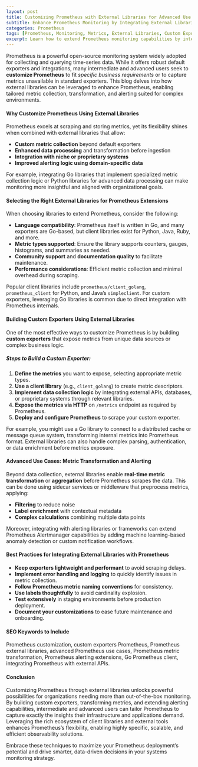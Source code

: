 ```yaml
---
layout: post
title: Customizing Prometheus with External Libraries for Advanced Use Cases
subtitle: Enhance Prometheus Monitoring by Integrating External Libraries for Tailored Metrics and Alerting
categories: Prometheus
tags: [Prometheus, Monitoring, Metrics, External Libraries, Custom Exporters, Go, Alerting, Observability]
excerpt: Learn how to extend Prometheus monitoring capabilities by integrating external libraries and custom exporters for advanced, use case-specific metric collection and alerting.
---
```

Prometheus is a powerful open-source monitoring system widely adopted for collecting and querying time-series data. While it offers robust default exporters and integrations, many intermediate and advanced users seek to **customize Prometheus** to fit *specific business requirements* or to capture metrics unavailable in standard exporters. This blog delves into how external libraries can be leveraged to enhance Prometheus, enabling tailored metric collection, transformation, and alerting suited for complex environments.

#### Why Customize Prometheus Using External Libraries

Prometheus excels at scraping and storing metrics, yet its flexibility shines when combined with external libraries that allow:

- **Custom metric collection** beyond default exporters
- **Enhanced data processing** and transformation before ingestion
- **Integration with niche or proprietary systems**
- **Improved alerting logic using domain-specific data**

For example, integrating Go libraries that implement specialized metric collection logic or Python libraries for advanced data processing can make monitoring more insightful and aligned with organizational goals.

#### Selecting the Right External Libraries for Prometheus Extensions

When choosing libraries to extend Prometheus, consider the following:

- **Language compatibility**: Prometheus itself is written in Go, and many exporters are Go-based, but client libraries exist for Python, Java, Ruby, and more.
- **Metric types supported**: Ensure the library supports counters, gauges, histograms, and summaries as needed.
- **Community support** and **documentation quality** to facilitate maintenance.
- **Performance considerations**: Efficient metric collection and minimal overhead during scraping.

Popular client libraries include `prometheus/client_golang`, `prometheus_client` for Python, and Java’s `simpleclient`. For custom exporters, leveraging Go libraries is common due to direct integration with Prometheus internals.

#### Building Custom Exporters Using External Libraries

One of the most effective ways to customize Prometheus is by building **custom exporters** that expose metrics from unique data sources or complex business logic.

##### Steps to Build a Custom Exporter:

1. **Define the metrics** you want to expose, selecting appropriate metric types.
2. **Use a client library** (e.g., `client_golang`) to create metric descriptors.
3. **Implement data collection logic** by integrating external APIs, databases, or proprietary systems through relevant libraries.
4. **Expose the metrics via HTTP** on `/metrics` endpoint as required by Prometheus.
5. **Deploy and configure Prometheus** to scrape your custom exporter.

For example, you might use a Go library to connect to a distributed cache or message queue system, transforming internal metrics into Prometheus format. External libraries can also handle complex parsing, authentication, or data enrichment before metrics exposure.

#### Advanced Use Cases: Metric Transformation and Alerting

Beyond data collection, external libraries enable **real-time metric transformation** or **aggregation** before Prometheus scrapes the data. This can be done using sidecar services or middleware that preprocess metrics, applying:

- **Filtering** to reduce noise
- **Label enrichment** with contextual metadata
- **Complex calculations** combining multiple data points

Moreover, integrating with alerting libraries or frameworks can extend Prometheus Alertmanager capabilities by adding machine learning-based anomaly detection or custom notification workflows.

#### Best Practices for Integrating External Libraries with Prometheus

- **Keep exporters lightweight and performant** to avoid scraping delays.
- **Implement error handling and logging** to quickly identify issues in metric collection.
- **Follow Prometheus metric naming conventions** for consistency.
- **Use labels thoughtfully** to avoid cardinality explosion.
- **Test extensively** in staging environments before production deployment.
- **Document your customizations** to ease future maintenance and onboarding.

#### SEO Keywords to Include

Prometheus customization, custom exporters Prometheus, Prometheus external libraries, advanced Prometheus use cases, Prometheus metric transformation, Prometheus alerting extensions, Go Prometheus client, integrating Prometheus with external APIs.

#### Conclusion

Customizing Prometheus through external libraries unlocks powerful possibilities for organizations needing more than out-of-the-box monitoring. By building custom exporters, transforming metrics, and extending alerting capabilities, intermediate and advanced users can tailor Prometheus to capture exactly the insights their infrastructure and applications demand. Leveraging the rich ecosystem of client libraries and external tools enhances Prometheus’s flexibility, enabling highly specific, scalable, and efficient observability solutions.

Embrace these techniques to maximize your Prometheus deployment’s potential and drive smarter, data-driven decisions in your systems monitoring strategy.
